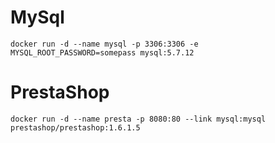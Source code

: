 # MySql

```
docker run -d --name mysql -p 3306:3306 -e MYSQL_ROOT_PASSWORD=somepass mysql:5.7.12
```

# PrestaShop

```
docker run -d --name presta -p 8080:80 --link mysql:mysql prestashop/prestashop:1.6.1.5
```


